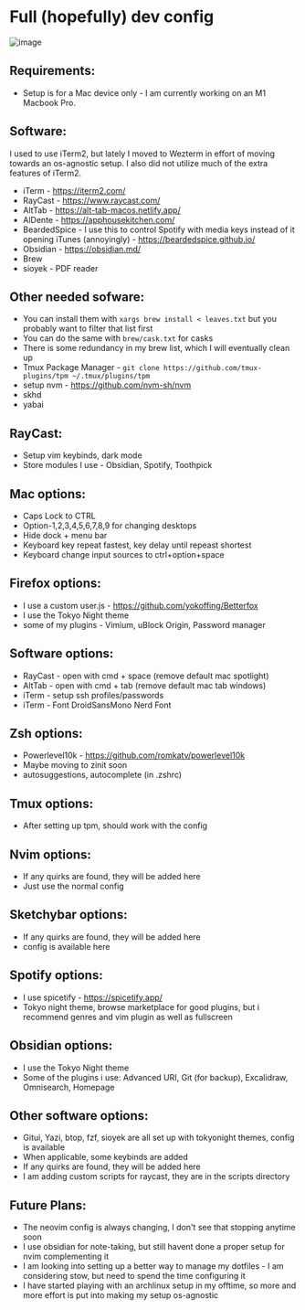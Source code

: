 # Full (hopefully) dev config

![image](https://github.com/Maimunar/dev-env/assets/62520195/3cff3f57-4d52-40d8-a9ef-5e7c4334fc51)

## Requirements:

- Setup is for a Mac device only - I am currently working on an M1 Macbook Pro.

## Software:

I used to use iTerm2, but lately I moved to Wezterm in effort of moving towards an os-agnostic setup. I also did not utilize much of the extra features of iTerm2.

- iTerm - https://iterm2.com/
- RayCast - https://www.raycast.com/
- AltTab - https://alt-tab-macos.netlify.app/
- AlDente - https://apphousekitchen.com/
- BeardedSpice - I use this to control Spotify with media keys instead of it opening iTunes (annoyingly) - https://beardedspice.github.io/
- Obsidian - https://obsidian.md/
- Brew
- sioyek - PDF reader

## Other needed sofware:

- You can install them with `xargs brew install < leaves.txt` but you probably want to filter that list first
- You can do the same with `brew/cask.txt` for casks
- There is some redundancy in my brew list, which I will eventually clean up
- Tmux Package Manager - `git clone https://github.com/tmux-plugins/tpm ~/.tmux/plugins/tpm`
- setup nvm - https://github.com/nvm-sh/nvm
- skhd
- yabai

## RayCast:

- Setup vim keybinds, dark mode
- Store modules I use - Obsidian, Spotify, Toothpick

## Mac options:

- Caps Lock to CTRL
- Option-1,2,3,4,5,6,7,8,9 for changing desktops
- Hide dock + menu bar
- Keyboard key repeat fastest, key delay until repeast shortest
- Keyboard change input sources to ctrl+option+space

## Firefox options:

- I use a custom user.js - https://github.com/yokoffing/Betterfox
- I use the Tokyo Night theme
- some of my plugins - Vimium, uBlock Origin, Password manager

## Software options:

- RayCast - open with cmd + space (remove default mac spotlight)
- AltTab - open with cmd + tab (remove default mac tab windows)
- iTerm - setup ssh profiles/passwords
- iTerm - Font DroidSansMono Nerd Font

## Zsh options:

- Powerlevel10k - https://github.com/romkatv/powerlevel10k
- Maybe moving to zinit soon
- autosuggestions, autocomplete (in .zshrc)

## Tmux options:

- After setting up tpm, should work with the config

## Nvim options:

- If any quirks are found, they will be added here
- Just use the normal config

## Sketchybar options:

- If any quirks are found, they will be added here
- config is available here

## Spotify options:

- I use spicetify - https://spicetify.app/
- Tokyo night theme, browse marketplace for good plugins, but i recommend genres and vim plugin as well as fullscreen

## Obsidian options:

- I use the Tokyo Night theme
- Some of the plugins i use: Advanced URI, Git (for backup), Excalidraw, Omnisearch, Homepage

## Other software options:

- Gitui, Yazi, btop, fzf, sioyek are all set up with tokyonight themes, config is available
- When applicable, some keybinds are added
- If any quirks are found, they will be added here
- I am adding custom scripts for raycast, they are in the scripts directory

## Future Plans:

- The neovim config is always changing, I don't see that stopping anytime soon
- I use obsidian for note-taking, but still havent done a proper setup for nvim complementing it
- I am looking into setting up a better way to manage my dotfiles - I am considering stow, but need to spend the time configuring it
- I have started playing with an archlinux setup in my offtime, so more and more effort is put into making my setup os-agnostic
